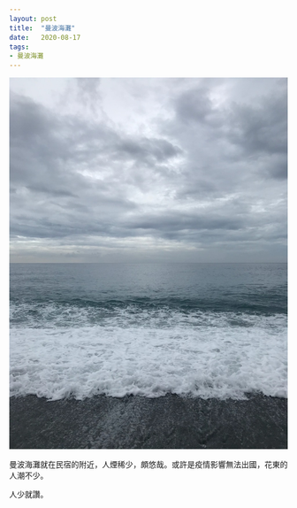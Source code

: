 ```yaml
---
layout: post
title:  "曼波海灘"
date:   2020-08-17
tags:
- 曼波海灘
---
```

![曼波海灘](/assets/media/2020-08-17-beach.jpeg)

曼波海灘就在民宿的附近，人煙稀少，頗悠哉。或許是疫情影響無法出國，花東的人潮不少。

人少就讚。
